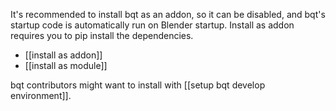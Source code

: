 It's recommended to install bqt as an addon, so it can be disabled, and bqt's startup code is automatically run on Blender startup.
Install as addon requires you to pip install the dependencies.

- [[install as addon]]
- [[install as module]]

bqt contributors might want to install with [[setup bqt develop environment]].
